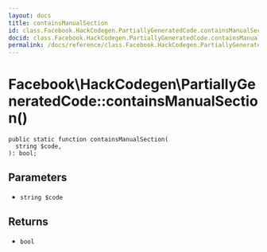 ```yaml
---
layout: docs
title: containsManualSection
id: class.Facebook.HackCodegen.PartiallyGeneratedCode.containsManualSection
docid: class.Facebook.HackCodegen.PartiallyGeneratedCode.containsManualSection
permalink: /docs/reference/class.Facebook.HackCodegen.PartiallyGeneratedCode.containsManualSection.md
---
```

# Facebook\\HackCodegen\\PartiallyGeneratedCode::containsManualSection()




``` Hack
public static function containsManualSection(
  string $code,
): bool;
```




## Parameters




+ ` string $code `




## Returns




* ` bool `